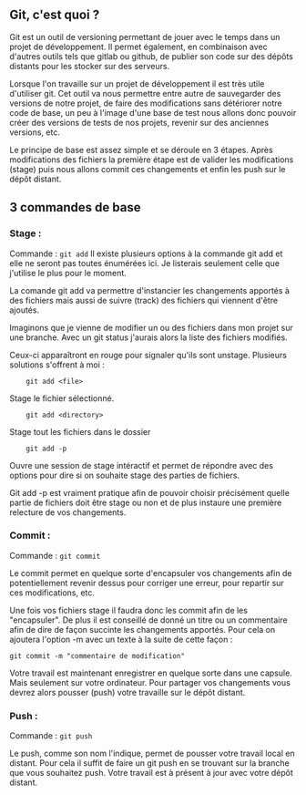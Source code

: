 ## Git, c'est quoi ?

Git est un outil de versioning permettant de jouer avec le temps dans un projet de développement. 
Il permet également, en combinaison avec d'autres outils tels que gitlab ou github, de publier son code sur des dépôts distants pour les stocker sur des serveurs. 
	
Lorsque l'on travaille sur un projet de développement il est très utile d'utiliser git. Cet outil va nous permettre entre autre de sauvegarder des versions de notre projet, de faire des modifications sans détériorer notre code de base, un peu à l'image d'une base de test nous allons donc pouvoir créer des versions de tests de nos projets, revenir sur des anciennes versions, etc. 
	
Le principe de base est assez simple et se déroule en 3 étapes. 
Après modifications des fichiers la première étape est de valider les modifications (stage) puis nous allons commit ces changements et enfin les push sur le dépôt distant. 
	
## 3 commandes de base
### Stage : 
Commande : ```git add```
Il existe plusieurs options à la commande git add et elle ne seront pas toutes énumérées ici.
Je listerais seulement celle que j'utilise le plus pour le moment. 
	
La comande git add va permettre d'instancier les changements apportés à des fichiers mais aussi de suivre (track) des fichiers qui viennent d'être ajoutés. 
	
Imaginons que je vienne de modifier un ou des fichiers dans mon projet sur une branche. 
Avec un git status j'aurais alors la liste des fichiers modifiés. 
	
Ceux-ci apparaîtront en rouge pour signaler qu'ils sont unstage. 
Plusieurs solutions s'offrent à moi : 

		git add <file> 
Stage le fichier sélectionné. 
		
		git add <directory>
Stage tout les fichiers dans le dossier
		 
		git add -p 
Ouvre une session de stage intéractif et permet de répondre avec des options pour dire si on souhaite stage des parties de fichiers. 
		
		
Git add -p est vraiment pratique afin de pouvoir choisir précisément quelle partie de fichiers doit être stage ou non et de plus instaure une première relecture de vos changements. 
	
### Commit : 
Commande : ```git commit```
	
Le commit permet en quelque sorte d'encapsuler vos changements afin de potentiellement revenir dessus pour corriger une erreur, pour repartir sur ces modifications, etc. 
	
Une fois vos fichiers stage il faudra donc les commit afin de les "encapsuler". 
De plus il est conseillé de donné un titre ou un commentaire afin de dire de façon succinte les changements apportés. Pour cela on ajoutera l'option -m avec un texte à la suite de cette façon : 
		
    git commit -m "commentaire de modification"
	
Votre travail est maintenant enregistrer en quelque sorte dans une capsule. Mais seulement sur votre ordinateur. 
Pour partager vos changements vous devrez alors pousser (push) votre travaille sur le dépôt distant. 
	
### Push : 
Commande : ```git push```
	
Le push, comme son nom l'indique, permet de pousser votre travail local en distant. 
Pour cela il suffit de faire un git push en se trouvant sur la branche que vous souhaitez push. 
Votre travail est à présent à jour avec votre dépôt distant. 
